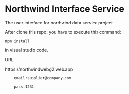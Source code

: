 # Northwind Interface Service
The user interface for northwind data service project.

After clone this repo: you have to execute this command:

    npm install

in visual studio code.

URL

  https://northwindwebg2.web.app
  
        email:supplier@company.com
			
        pass:1234
